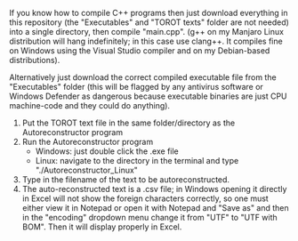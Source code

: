 If you know how to compile C++ programs then just download everything in this repository (the "Executables" and "TOROT texts" folder are not needed) into a single directory, then compile "main.cpp". (g++ on my Manjaro Linux distribution will hang indefinitely; in this case use clang++. It compiles fine on Windows using the Visual Studio compiler and on my Debian-based distributions).

Alternatively just download the correct compiled executable file from the "Executables" folder (this will be flagged by any antivirus software or Windows Defender as dangerous because executable binaries are just CPU machine-code and they could do anything).

1. Put the TOROT text file in the same folder/directory as the Autoreconstructor program
2. Run the Autoreconstructor program
    -   Windows: just double click the .exe file
    -   Linux: navigate to the directory in the terminal and type "./Autoreconstructor_Linux"
3. Type in the filename of the text to be autoreconstructed.
4. The auto-reconstructed text is a .csv file; in Windows opening it directly in Excel will not show the foreign characters correctly, so one must either view it in Notepad or open it with Notepad and "Save as" and then in the "encoding" dropdown menu change it from "UTF" to "UTF with BOM". Then it will display properly in Excel.
